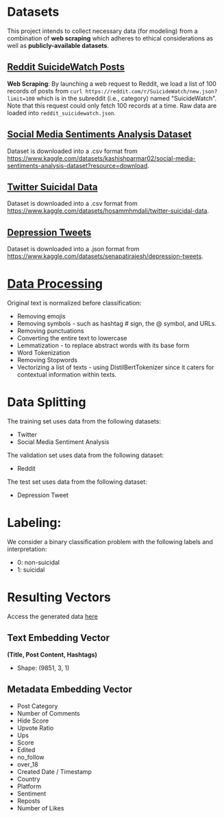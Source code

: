 # Datasets
This project intends to collect necessary data (for modeling) from a combination of **web scraping** which adheres to ethical considerations as well as **publicly-available datasets**.

## [**Reddit SuicideWatch Posts**](./Reddit_SuicideWatch/)
**Web Scraping**: By launching a web request to Reddit, we load a list of 100 records of posts from `curl https://reddit.com/r/SuicideWatch/new.json?limit=100` which is in the subreddit (i.e., category) named "SuicideWatch". Note that this request could only fetch 100 records at a time. 
Raw data are loaded into `reddit_suicidewatch.json`.

## [**Social Media Sentiments Analysis Dataset**](./Social_Media_Sentiments_Analysis_Dataset/)
Dataset is downloaded into a .csv format from <url>https://www.kaggle.com/datasets/kashishparmar02/social-media-sentiments-analysis-dataset?resource=download</url>.

## [**Twitter Suicidal Data**](./Twitter_Suicidal_Data/)
Dataset is downloaded into a .csv format from <url>https://www.kaggle.com/datasets/hosammhmdali/twitter-suicidal-data</url>.

## [**Depression Tweets**](./Depression_Tweets/)
Dataset is downloaded into a .json format from <url>https://www.kaggle.com/datasets/senapatirajesh/depression-tweets</url>.

# [**Data Processing**](data_processing.py)
Original text is normalized before classification: 
* Removing emojis
* Removing symbols - such as hashtag # sign, the @ symbol, and URLs.
* Removing punctuations
* Converting the entire text to lowercase
* Lemmatization - to replace abstract words with its base form
* Word Tokenization
* Removing Stopwords
* Vectorizing a list of texts - using DistilBertTokenizer since it caters for contextual information within texts.

# Data Splitting
The training set uses data from the following datasets:
* Twitter
* Social Media Sentiment Analysis

The validation set uses data from the following dataset:
* Reddit

The test set uses data from the following dataset:
* Depression Tweet

# Labeling:
We consider a binary classification problem with the following labels and interpretation:
* 0: non-suicidal
* 1: suicidal

# Resulting Vectors
Access the generated data [here](https://uottawa-my.sharepoint.com/personal/kmock073_uottawa_ca/_layouts/15/guestaccess.aspx?share=ElzIFCkzaRpPtgx9TcMm5TEBW_Qxcp7H2v0toRTSLcsCpg)
## Text Embedding Vector
**(Title, Post Content, Hashtags)**
* Shape: (9851, 3, 1)
## Metadata Embedding Vector
* Post Category
* Number of Comments
* Hide Score
* Upvote Ratio
* Ups
* Score
* Edited
* no_follow
* over_18
* Created Date / Timestamp
* Country
* Platform
* Sentiment
* Reposts
* Number of Likes